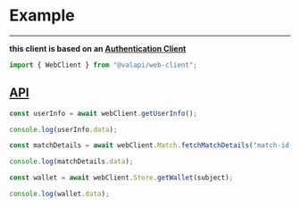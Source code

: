 # Example

---

**this client is based on an [Authentication Client](../../PACKAGE/auth/Usage.md)**

```typescript
import { WebClient } from "@valapi/web-client";
```

## [API](./API.md#usage)

```typescript
const userInfo = await webClient.getUserInfo();

console.log(userInfo.data);
```

```typescript
const matchDetails = await webClient.Match.fetchMatchDetails("match-id-1234567890");

console.log(matchDetails.data);
```

```typescript
const wallet = await webClient.Store.getWallet(subject);

console.log(wallet.data);
```
